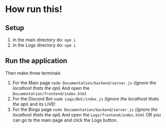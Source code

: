 # How run this!
## Setup 
1. In the main directory do: 
`npm i`
2. In the Logs directory do:
`npm i`

## Run the application

 Then make three terminals
1. For the Main page
 `node Documentation/backend/server.js` (*Ignore the localhost thats the api*)
And open the  `Documentation/frontend/index.html`
2. For the Discord Bot
`node Logs/Bot/index.js` (*Ignore the localhost thats the api*)
and its LIVE!
3. For the Blogs page
`node Documentation/backend/server.js` (*Ignore the localhost thats the api*)
And open the  `Logs/frontend/index.html`
 OR 
you can go to the main page and click the Logs button.
